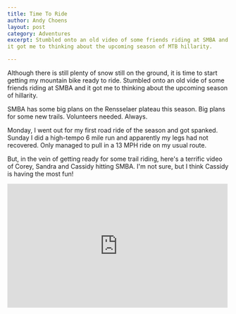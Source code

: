 ```yaml
---
title: Time To Ride
author: Andy Choens
layout: post
category: Adventures
excerpt: Stumbled onto an old video of some friends riding at SMBA and
it got me to thinking about the upcoming season of MTB hillarity.

---
```


Although there is still plenty of snow still on the ground, it is time
to start getting my mountain bike ready to ride. Stumbled onto an old
vide of some friends riding at SMBA and it got me to thinking about
the upcoming season of hillarity.

SMBA has some big plans on the Rensselaer plateau this season. Big
plans for some new trails. Volunteers needed. Always.

Monday, I went out for my first road ride of the season and got
spanked. Sunday I did a high-tempo 6 mile run and apparently my legs
had not recovered. Only managed to pull in a 13 MPH ride on my usual
route.

But, in the vein of getting ready for some trail riding, here's a
terrific video of Corey, Sandra and Cassidy hitting SMBA. I'm not
sure, but I think Cassidy is having the most fun!
    
<iframe width='500' height='281' src='http://www.pinkbike.com/v/embed/383532/?colors=c80000' allowfullscreen frameborder='0'>
</iframe>
